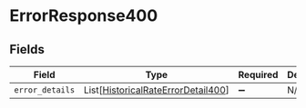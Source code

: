 # ErrorResponse400


## Fields

| Field                                                                                     | Type                                                                                      | Required                                                                                  | Description                                                                               |
| ----------------------------------------------------------------------------------------- | ----------------------------------------------------------------------------------------- | ----------------------------------------------------------------------------------------- | ----------------------------------------------------------------------------------------- |
| `error_details`                                                                           | List[[HistoricalRateErrorDetail400](../../models/errors/historicalrateerrordetail400.md)] | :heavy_minus_sign:                                                                        | N/A                                                                                       |